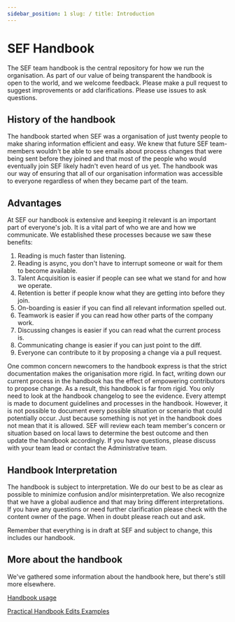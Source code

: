 ```yaml
---
sidebar_position: 1 slug: / title: Introduction
---
```


# SEF Handbook

The SEF team handbook is the central repository for how we run the organisation. As part of our value of being
transparent the handbook is open to the world, and we welcome feedback. Please make a pull request to suggest
improvements or add clarifications. Please use issues to ask questions.

## History of the handbook

The handbook started when SEF was a organisation of just twenty people to make sharing information efficient and easy.
We knew that future SEF team-members wouldn't be able to see emails about process changes that were being sent before
they joined and that most of the people who would eventually join SEF likely hadn't even heard of us yet. The handbook
was our way of ensuring that all of our organisation information was accessible to everyone regardless of when they
became part of the team.

## Advantages

At SEF our handbook is extensive and keeping it relevant is an important part of everyone's job. It is a vital part of
who we are and how we communicate. We established these processes because we saw these benefits:

1. Reading is much faster than listening.
1. Reading is async, you don't have to interrupt someone or wait for them to become available.
1. Talent Acquisition is easier if people can see what we stand for and how we operate.
1. Retention is better if people know what they are getting into before they join.
1. On-boarding is easier if you can find all relevant information spelled out.
1. Teamwork is easier if you can read how other parts of the company work.
1. Discussing changes is easier if you can read what the current process is.
1. Communicating change is easier if you can just point to the diff.
1. Everyone can contribute to it by proposing a change via a pull request.

One common concern newcomers to the handbook express is that the strict documentation makes the origanisation more
rigid. In fact, writing down our current process in the handbook has the effect of empowering contributors to propose
change. As a result, this handbook is far from rigid. You only need to look at the handbook changelog to see the
evidence. Every attempt is made to document guidelines and processes in the handbook. However, it is not possible to
document every possible situation or scenario that could potentially occur. Just because something is not yet in the
handbook does not mean that it is allowed. SEF will review each team member's concern or situation based on local laws
to determine the best outcome and then update the handbook accordingly. If you have questions, please discuss with your
team lead or contact the Administrative team.

## Handbook Interpretation

The handbook is subject to interpretation. We do our best to be as clear as possible to minimize confusion and/or
misinterpretation. We also recognize that we have a global audience and that may bring different interpretations. If you
have any questions or need further clarification please check with the content owner of the page. When in doubt please
reach out and ask.

Remember that everything is in draft at SEF and subject to change, this includes our handbook.

## More about the handbook

We've gathered some information about the handbook here, but there's still more elsewhere.

[Handbook usage](/organisation/handbook/usage/)

[Practical Handbook Edits Examples](/organisation/handbook/practical-handbook-edits/)





